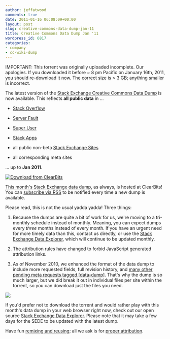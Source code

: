 ```yaml
---
author: jeffatwood
comments: true
date: 2011-01-16 06:08:09+00:00
layout: post
slug: creative-commons-data-dump-jan-11
title: Creative Commons Data Dump Jan '11
wordpress_id: 6817
categories:
- company
- cc-wiki-dump
---
```


IMPORTANT: This torrent was originally uploaded incomplete. Our apologies. If you downloaded it before ~ 8 pm Pacific on January 16th, 2011, you should re-download it now. The correct size is > 3 GB; anything smaller is incorrect.

The latest version of the [Stack Exchange Creative Commons Data Dump](http://blog.stackoverflow.com/2009/06/stack-overflow-creative-commons-data-dump/) is now available. This reflects **all public data** in …





  * [Stack Overflow](http://stackoverflow.com)

  * [Server Fault](http://serverfault.com)

  * [Super User](http://superuser.com)

  * [Stack Apps](http://stackapps.com)

  * all public non-beta [Stack Exchange Sites](http://stackexchange.com/sites)

  * all corresponding meta sites


… up to **Jan 2011**.

[![Download from ClearBits](http://www.clearbits.net/images/btn/CB-download.png)](http://www.clearbits.net/get/1587-jan-2011.torrent)

[This month's Stack Exchange data dump](http://www.clearbits.net/torrents/1587-jan-2011), as always, is hosted at ClearBits! You can [subscribe via RSS](http://www.clearbits.net/feeds/creator/146-stack-overflow-data-dump.rss) to be notified every time a new dump is available.

Please read, this is not the usual yadda yadda! Three things:





  1. Because the dumps are quite a bit of work for us, we're moving to a tri-monthly schedule instead of monthly. Meaning, you can expect dumps every _three_ months instead of every month. If you have an urgent need for more timely data than this, contact us directly, or use the [Stack Exchange Data Explorer](http://data.stackexchange.com), which will continue to be updated monthly.

  2. The attribution rules have changed to forbid JavaScript generated attribution links.

  3. As of November 2010, we enhanced the format of the data dump to include more requested fields, full revision history, and [many other pending meta requests tagged [data-dump]](http://meta.stackoverflow.com/questions/tagged/data-dump%2bstatus-completed?sort=active). That's why the dump is so much larger, but we did break it out in individual files per site within the torrent, so you can download just the files you need. 

![](/blog/images/2011-01-16-creative-commons-data-dump-jan-11/clearbits-torrent-files.png)



If you'd prefer not to download the torrent and would rather play with this month's data dump in your web browser right now, check out our open source [Stack Exchange Data Explorer](http://data.stackexchange.com). Please note that it may take a few days for the SEDE to be updated with the latest dump.

Have fun [remixing and reusing](http://creativecommons.org/licenses/by-sa/2.5/); all we ask is for [proper attribution](http://blog.stackoverflow.com/2009/06/attribution-required/).
